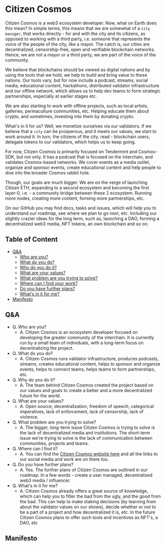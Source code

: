 # Citizen Cosmos

Citizen Cosmos is a web3 ecosystem developer. Now, what on Earth does this mean? In simple terms, this means that we are somewhat of a `city manager`, that works directly - for and with the city and its citizens, as opposed to working with a third party, i.e. someone that represents the voice of the people of the city, like a mayor. The catch is, our cities are decentralized, censorship-free, open and verifiable blockchain networks. Hence, we are not a mayor or a third party, we are part of the voice of the community. 

We believe that blockchains should be viewed as digital nations and by using the tools that we hold, we help to build and bring value to these nations. Our tools vary, but for now include a podcast, streams, social media, educational content, hackathons, distributed validator infrastructure and our offline network, which allows us to help dev teams to form strategic partnerships, especially at earlier stages etc. 

We are also starting to work with offline projects, such as local artists, galleries, permaculture communities, etc. Helping educate them about crypto, and sometimes, investing into them by donating crypto.

What's in it for us? Well, we monetize ourselves via our validators. If we believe that a `city` can be prosperous, and it meets our values, we start to work around it. In turn, the citizens of the city, read - blockchain users, delegate tokens to our validators, which helps us to keep going.

For now, Citizen Cosmos is primarily focused on Tendermint and Cosmos-SDK, but not only. It has a podcast that is focused on the interchain, and validates Cosmos-based networks. We cover events as a media outlet, organize and sponsor events, create educational content and help people to dive into the broader Cosmos rabbit hole. 

Though, our goals are much bigger. We are on the verge of launching Citizen ETH, expanding to a second ecosystem and becoming the first layer-0, i.e. - a community bridge between these 2 ecosystem. Running more nodes, creating more content, forming more partnerships, etc. 

On our GitHub you may find docs, tasks and issues, which will help you to understand our roadmap, see where we plan to go next, etc. Including our slightly crazier ideas for the long term, such as, launching a DAO, forming a decentralized web3 media, NFT tokens, an own blockchain and so on.

## Table of Content

- [Q&A](#)
  - [Who are you?](#)
  - [What do you do?](#)
  - [Why do you do it?](#)
  - [What are your values?](#)
  - [What problem are you trying to solve?](#)
  - [Where can I find your work?](#)
  - [Do you have further plans?](#)
  - [What's in it for me?](#)
- [Manifesto](#)

## Q&A

- Q. Who are you?
  - A. Citizen Cosmos is an ecosystem developer focused on developing the greater community of the interchain. It is currently run by a small team of individuals, with a long-term focus on decentralizing the project.  
- Q. What do you do?
  - A. Citizen Cosmos runs validator infrastructure, produces podcasts, streams, creates educational content, helps to sponsor and organize events, helps to connect teams, helps teams to form partnerships, etc.
- Q. Why do you do it?
  - A. The team behind Citizen Cosmos created the project based on our values and goals to create a better and a more decentralized future for the world.
- Q. What are your values?
  - A. Open source, decentralization, freedom of speech, categorical imperatives, lack of enforcement, lack of censorship, lack of violence.
- Q. What problem are you trying to solve?
  - A. The bigger, long-term issue Citizen Cosmos is trying to solve is the lack of decentralized media and institutions. The short-term issue we're trying to solve is the lack of communication between communities, projects and teams.
- Q. Where can I find it?
  - A. You can find the [Citizen Cosmos website here](https://www.citizencosmos.space/) and all the links to our social media and work are on there too.
- Q. Do you have further plans?
  - A. Yes. The further plans of Citizen Cosmos are outlined in our roadmap. In a few words - create a user managed, decentralized web3 media / influencer.
- Q. What's in it for me?
  - A. Citizen Cosmos already offers a great source of knowledge, which can help you to filter the bad from the ugly, and the good from the bad. This can help to make staking decisions (by learning from about the validator values on our shows), decide whether or not to be a part of a project and how decentralized it is, etc. In the future Citizen Cosmos plans to offer such tools and incentives as NFT's, a DAO, etc

## Manifesto

